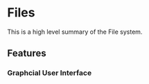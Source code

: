 # Files

This is a high level summary of the File system.

## Features

### Graphcial User Interface
